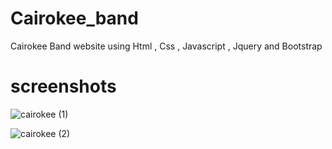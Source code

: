 # Cairokee_band
Cairokee Band website using Html , Css , Javascript , Jquery and Bootstrap


# screenshots
![cairokee (1)](https://user-images.githubusercontent.com/42013687/219993315-0c8b56c1-3805-4a21-bfab-6583badd385a.png)

![cairokee (2)](https://user-images.githubusercontent.com/42013687/219992599-7a82d697-a47f-4d17-96cb-a9cb89c7ed48.png)
